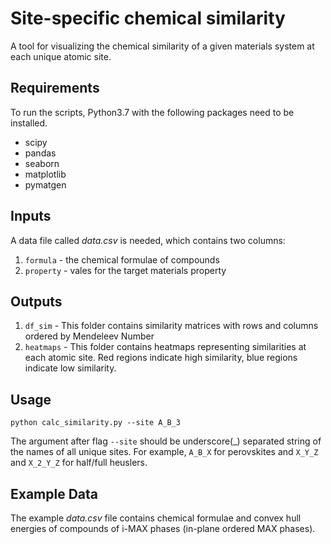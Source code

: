 # Site-specific chemical similarity
A tool for visualizing the chemical similarity of a given materials system at each unique atomic site.

## Requirements
To run the scripts, Python3.7 with the following packages need to be installed.
- scipy
- pandas
- seaborn
- matplotlib
- pymatgen

## Inputs
A data file called <em>data.csv</em> is needed, which contains two columns:
1. `formula` - the chemical formulae of compounds
2. `property` - vales for the target materials property

## Outputs
1. `df_sim` - This folder contains similarity matrices with rows and columns ordered by Mendeleev Number
2. `heatmaps` - This folder contains heatmaps representing similarities at each atomic site. Red regions indicate high similarity, blue regions indicate low similarity.

## Usage

```
python calc_similarity.py --site A_B_3
```

The argument after flag `--site` should be underscore(\_) separated string of the names of all unique sites.
For example, `A_B_X` for perovskites and `X_Y_Z` and `X_2_Y_Z` for half/full heuslers.

## Example Data
The example <em>data.csv</em> file contains chemical formulae and convex hull energies of compounds of i-MAX phases (in-plane ordered MAX phases).
